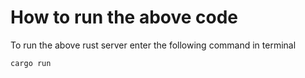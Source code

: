 # How to run the above code
To run the above rust server enter the following command in terminal
```
cargo run
```
